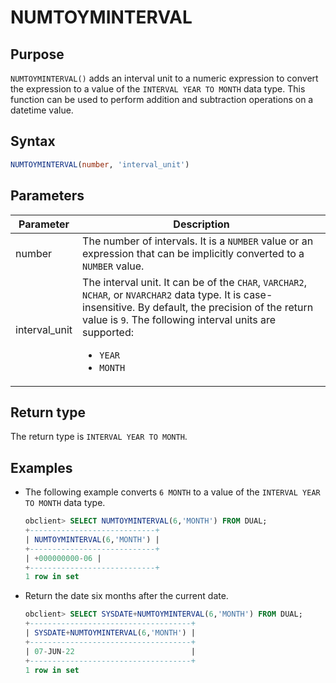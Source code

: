 # NUMTOYMINTERVAL

## Purpose

`NUMTOYMINTERVAL()` adds an interval unit to a numeric expression to convert the expression to a value of the `INTERVAL YEAR TO MONTH` data type. This function can be used to perform addition and subtraction operations on a datetime value.

## Syntax

```sql
NUMTOYMINTERVAL(number, 'interval_unit')
```

## Parameters

| Parameter | Description |
|---------------|-------------------------------------------------------------------------------------------------------------------------------------------------------------------------------------------------------------------------------------------------|
| number | The number of intervals. It is a `NUMBER` value or an expression that can be implicitly converted to a `NUMBER` value.  |
| interval_unit | The interval unit. It can be of the `CHAR`, `VARCHAR2`, `NCHAR`, or `NVARCHAR2` data type. It is case-insensitive. By default, the precision of the return value is `9`.  The following interval units are supported: <ul><li> `YEAR`    </li><li> `MONTH` </li></ul> |

## Return type

The return type is `INTERVAL YEAR TO MONTH`.

## Examples

* The following example converts `6 MONTH` to a value of the `INTERVAL YEAR TO MONTH` data type.

   ```sql
   obclient> SELECT NUMTOYMINTERVAL(6,'MONTH') FROM DUAL;
   +----------------------------+
   | NUMTOYMINTERVAL(6,'MONTH') |
   +----------------------------+
   | +000000000-06 |
   +----------------------------+
   1 row in set
   ```

* Return the date six months after the current date.

   ```sql
   obclient> SELECT SYSDATE+NUMTOYMINTERVAL(6,'MONTH') FROM DUAL;
   +------------------------------------+
   | SYSDATE+NUMTOYMINTERVAL(6,'MONTH') |
   +------------------------------------+
   | 07-JUN-22                          |
   +------------------------------------+
   1 row in set
   ```
